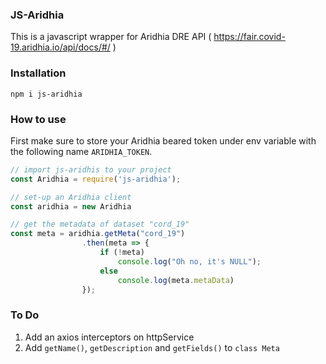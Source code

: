 ### JS-Aridhia

This is a javascript wrapper for Aridhia DRE API ( https://fair.covid-19.aridhia.io/api/docs/#/ )

### Installation

``` npm i js-aridhia ```

### How to use

First make sure to store your Aridhia beared token under env variable with the following name ```ARIDHIA_TOKEN```.

```javascript
// import js-aridhis to your project
const Aridhia = require('js-aridhia');

// set-up an Aridhia client
const aridhia = new Aridhia

// get the metadata of dataset "cord_19"
const meta = aridhia.getMeta("cord_19")
				.then(meta => {
					if (!meta)
						console.log("Oh no, it's NULL");
					else
						console.log(meta.metaData)
				});
```

### To Do

1. Add an axios interceptors on httpService
2. Add ```getName()```, ```getDescription``` and ```getFields()``` to ```class Meta``` 